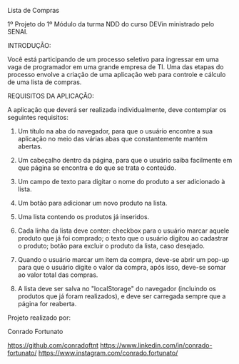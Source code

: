 Lista de Compras

1º Projeto do 1º Módulo da turma NDD do curso DEVin ministrado pelo SENAI.

INTRODUÇÃO:

Você está participando de um processo seletivo para ingressar em uma vaga de programador em uma grande empresa de TI. Uma das etapas do processo envolve a criação de uma aplicação web para controle e cálculo de uma lista de compras.

REQUISITOS DA APLICAÇÃO:

A aplicação que deverá ser realizada individualmente, deve contemplar os seguintes requisitos:

1. Um título na aba do navegador, para que o usuário encontre a sua aplicação no meio das várias abas que constantemente mantém abertas.

2. Um cabeçalho dentro da página, para que o usuário saiba facilmente em que página se encontra e do que se trata o conteúdo.

3. Um campo de texto para digitar o nome do produto a ser adicionado à lista.

4. Um botão para adicionar um novo produto na lista.

5. Uma lista contendo os produtos já inseridos.

6. Cada linha da lista deve conter: checkbox para o usuário marcar aquele produto que já foi comprado; o texto que o usuário digitou ao cadastrar o produto; botão para excluir o produto da lista, caso desejado.

7. Quando o usuário marcar um item da compra, deve-se abrir um pop-up para que o usuário digite o valor da compra, após isso, deve-se somar ao valor total das compras.

8. A lista deve ser salva no "localStorage" do navegador (incluindo os produtos que já foram realizados), e deve ser carregada sempre que a página for reaberta.

Projeto realizado por:

Conrado Fortunato

https://github.com/conradoftnt
https://www.linkedin.com/in/conrado-fortunato/
https://www.instagram.com/conrado.fortunato/
